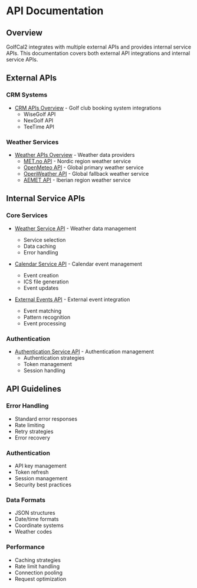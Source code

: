 # API Documentation

## Overview

GolfCal2 integrates with multiple external APIs and provides internal service APIs. This documentation covers both external API integrations and internal service APIs.

## External APIs

### CRM Systems
- [CRM APIs Overview](crm_apis.md) - Golf club booking system integrations
  - WiseGolf API
  - NexGolf API
  - TeeTime API

### Weather Services
- [Weather APIs Overview](weather/README.md) - Weather data providers
  - [MET.no API](weather/met.md) - Nordic region weather service
  - [OpenMeteo API](weather/openmeteo.md) - Global primary weather service
  - [OpenWeather API](weather/openweather.md) - Global fallback weather service
  - [AEMET API](weather/aemet.md) - Iberian region weather service

## Internal Service APIs

### Core Services
- [Weather Service API](../services/weather/README.md) - Weather data management
  - Service selection
  - Data caching
  - Error handling

- [Calendar Service API](../services/calendar/README.md) - Calendar event management
  - Event creation
  - ICS file generation
  - Event updates

- [External Events API](../services/external-events/README.md) - External event integration
  - Event matching
  - Pattern recognition
  - Event processing

### Authentication
- [Authentication Service API](../services/auth/README.md) - Authentication management
  - Authentication strategies
  - Token management
  - Session handling

## API Guidelines

### Error Handling
- Standard error responses
- Rate limiting
- Retry strategies
- Error recovery

### Authentication
- API key management
- Token refresh
- Session management
- Security best practices

### Data Formats
- JSON structures
- Date/time formats
- Coordinate systems
- Weather codes

### Performance
- Caching strategies
- Rate limit handling
- Connection pooling
- Request optimization 